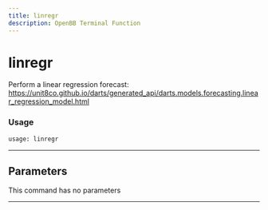 ```yaml
---
title: linregr
description: OpenBB Terminal Function
---
```


# linregr

Perform a linear regression forecast: https://unit8co.github.io/darts/generated_api/darts.models.forecasting.linear_regression_model.html

### Usage

```python
usage: linregr
```

---

## Parameters

This command has no parameters

---

